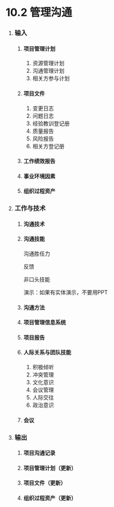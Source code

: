 # 10.2 管理沟通

1. ### 输入

   1. #### 项目管理计划

      1. 资源管理计划
      2. 沟通管理计划
      3. 相关方参与计划

   2. #### 项目文件

      1. 变更日志
      2. 问题日志
      3. 经验教训登记册
      4. 质量报告
      5. 风险报告
      6. 相关方登记册

   3. #### 工作绩效报告

   4. #### 事业环境因素

   5. #### 组织过程资产

2. ### 工作与技术

   1. #### 沟通技术

   2. #### 沟通技能

      沟通胜任力

      反馈

      非口头技能

      演示：如果有实体演示，不要用PPT

   3. #### 沟通方法

   4. #### 项目管理信息系统

   5. #### 项目报告

   6. #### 人际关系与团队技能

      1. 积极倾听
      2. 冲突管理
      3. 文化意识
      4. 会议管理
      5. 人际交往
      6. 政治意识

   7. #### 会议

3. ### 输出

   1. #### 项目沟通记录

   2. #### 项目管理计划（更新）

   3. #### 项目文件（更新）

   4. #### 组织过程资产（更新）